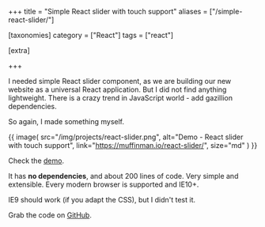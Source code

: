 +++
title = "Simple React slider with touch support"
aliases = ["/simple-react-slider/"]

[taxonomies]
category = ["React"]
tags = ["react"]

[extra]

+++

I needed simple React slider component, as we are building our new website as a universal React application.
But I did not find anything lightweight. There is a crazy trend in JavaScript world - add gazillion dependencies.

So again, I made something myself.


{{ image(
  src="/img/projects/react-slider.png",
  alt="Demo - React slider with touch support",
  link="https://muffinman.io/react-slider/",
  size="md"
) }}

Check the [demo](https://muffinman.io/react-slider/).

It has <b>no dependencies</b>, and about 200 lines of code.
Very simple and extensible. Every modern browser is supported and IE10+.

IE9 should work (if you adapt the CSS), but I didn't test it.

Grab the code on [GitHub](https://github.com/Stanko/react-slider).
